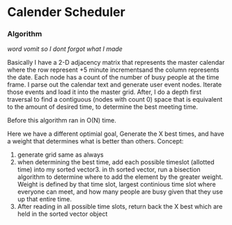 # Calender Scheduler

### Algorithm 
*word vomit so I dont forgot what I made* 

Basically I have a 2-D adjacency matrix that represents the master calendar 
where the row represent +5 minute incrementsand the column represents the date. 
Each node has a count of the number of busy people at the time frame. I parse out the calendar text and generate user event nodes. 
Iterate those events and load it into the master grid. After, I do a depth first traversal to find a contiguous (nodes with count 0) space 
that is equivalent to the amount of desired time, to determine the best meeting time.

Before this algorithm ran in O(N) time.

Here we have a different optimial goal, 
Generate the X best times, and have a weight that determines what is better than others.
Concept: 
1. generate grid same as always 
2. when determining the best time, add each possible timeslot (allotted time) into my sorted vector3. in th sorted vector, run a bisection algorithm to determine where to add the element by the greater weight. Weight is defined by that time slot, largest continious time slot where everyone can meet, and how many people are busy given that they use up that entire time. 
4. After reading in all possible time slots, return back the X best which are held in the sorted vector object 
